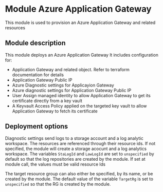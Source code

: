 # Module Azure Application Gateway

This module is used to provision an Azure Application Gateway and related resources

## Module description

This module deploys an Azure Application Gateway
It includes configuration for:

- Application Gateway and related object. Refer to terraform documentation for details
- Application Gateway Public IP
- Azure Diagnostic settings for Applicayion Gateway
- Azure diagnostic settings for Application Gateway Public IP
- User Assign managed identity to allow Application Gateway to get its certificate directly from a key vault
- A Keyvault Access Policy applied on the targeted key vault to allow Application Gateway to fetch its certificate

## Deployment options

Diagnostic settings send logs to a storage account and a log analytic workspace. The resources are referenced through their resource ids. If not specified, the module will create a storage acocunt and a log analytics workspace. The variables `StaLogId` and `LawLogId` are set to `unspecified` by default so that the log repositories are created by the module. If set at module call, the values must be valid resource Ids

The target resource group can also either be specified, by its name, or be created by the module. The default value of the variable `TargetRg` is set to `unspecified` so that the RG is created by the module.